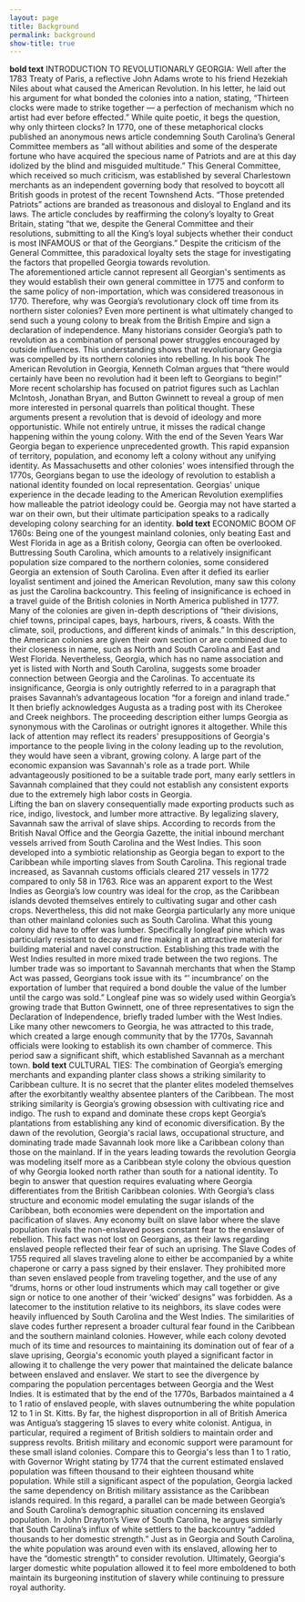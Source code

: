 ```yaml
---
layout: page
title: Background
permalink: background
show-title: true
---
```


**bold text** INTRODUCTION TO REVOLUTIONARLY GEORGIA: 
  Well after the 1783 Treaty of Paris, a reflective John Adams wrote to his friend Hezekiah Niles about what caused the American Revolution. In his letter, he laid out his argument for what bonded the colonies into a nation, stating, “Thirteen clocks were made to strike together — a perfection of mechanism which no artist had ever before effected.”  While quite poetic, it begs the question, why only thirteen clocks? In 1770, one of these metaphorical clocks published an anonymous news article condemning South Carolina’s General Committee members as “all without abilities and some of the desperate fortune who have acquired the specious name of Patriots and are at this day idolized by the blind and misguided multitude.” This General Committee, which received so much criticism, was established by several Charlestown merchants as an independent governing body that resolved to boycott all British goods in protest of the recent Townshend Acts. “Those pretended Patriots” actions are branded as treasonous and disloyal to England and its laws. The article concludes by reaffirming the colony’s loyalty to Great Britain, stating “that we, despite the General Committee and their resolutions, submitting to all the King’s loyal subjects whether their conduct is most INFAMOUS or that of the Georgians.” Despite the criticism of the General Committee, this paradoxical loyalty sets the stage for investigating the factors that propelled Georgia towards revolution.  
  The aforementioned article cannot represent all Georgian's sentiments as they would establish their own general committee in 1775 and conform to the same policy of non-importation, which was considered treasonous in 1770. Therefore, why was Georgia’s revolutionary clock off time from its northern sister colonies? Even more pertinent is what ultimately changed to send such a young colony to break from the British Empire and sign a declaration of independence. Many historians consider Georgia’s path to revolution as a combination of personal power struggles encouraged by outside influences. This understanding shows that revolutionary Georgia was compelled by its northern colonies into rebelling. In his book The American Revolution in Georgia, Kenneth Colman argues that “there would certainly have been no revolution had it been left to Georgians to begin!”  More recent scholarship has focused on patriot figures such as Lachlan McIntosh, Jonathan Bryan, and Button Gwinnett to reveal a group of men more interested in personal quarrels than political thought.  These arguments present a revolution that is devoid of ideology and more opportunistic. While not entirely untrue, it misses the radical change happening within the young colony. With the end of the Seven Years War Georgia began to experience unprecedented growth. This rapid expansion of territory, population, and economy left a colony without any unifying identity. As Massachusetts and other colonies' woes intensified through the 1770s, Georgians began to use the ideology of revolution to establish a national identity founded on local representation. Georgias' unique experience in the decade leading to the American Revolution exemplifies how malleable the patriot ideology could be. Georgia may not have started a war on their own, but their ultimate participation speaks to a radically developing colony searching for an identity. 
**bold text** ECONOMIC BOOM OF 1760s:
  Being one of the youngest mainland colonies, only beating East and West Florida in age as a British colony, Georgia can often be overlooked. Buttressing South Carolina, which amounts to a relatively insignificant population size compared to the northern colonies, some considered Georgia an extension of South Carolina. Even after it defied its earlier loyalist sentiment and joined the American Revolution, many saw this colony as just the Carolina backcountry. This feeling of insignificance is echoed in a travel guide of the British colonies in North America published in 1777. Many of the colonies are given in-depth descriptions of “their divisions, chief towns, principal capes, bays, harbours, rivers, & coasts. With the climate, soil, productions, and different kinds of animals.”  In this description, the American colonies are given their own section or are combined due to their closeness in name, such as North and South Carolina and East and West Florida. Nevertheless, Georgia, which has no name association and yet is listed with North and South Carolina, suggests some broader connection between Georgia and the Carolinas. To accentuate its insignificance, Georgia is only outrightly referred to in a paragraph that praises Savannah’s advantageous location “for a foreign and inland trade.” It then briefly acknowledges Augusta as a trading post with its Cherokee and Creek neighbors. The proceeding description either lumps Georgia as synonymous with the Carolinas or outright ignores it altogether. While this lack of attention may reflect its readers' presuppositions of Georgia's importance to the people living in the colony leading up to the revolution, they would have seen a vibrant, growing colony. A large part of the economic expansion was Savannah's role as a trade port. While advantageously positioned to be a suitable trade port, many early settlers in Savannah complained that they could not establish any consistent exports due to the extremely high labor costs in Georgia.  
  Lifting the ban on slavery consequentially made exporting products such as rice, indigo, livestock, and lumber more attractive. By legalizing slavery, Savannah saw the arrival of slave ships. According to records from the British Naval Office and the Georgia Gazette, the initial inbound merchant vessels arrived from South Carolina and the West Indies.  This soon developed into a symbiotic relationship as Georgia began to export to the Caribbean while importing slaves from South Carolina. This regional trade increased, as Savannah customs officials cleared 217 vessels in 1772 compared to only 58 in 1763.  Rice was an apparent export to the West Indies as Georgia’s low country was ideal for the crop, as the Caribbean islands devoted themselves entirely to cultivating sugar and other cash crops. Nevertheless, this did not make Georgia particularly any more unique than other mainland colonies such as South Carolina. What this young colony did have to offer was lumber. Specifically longleaf pine which was particularly resistant to decay and fire making it an attractive material for building material and navel construction.  Establishing this trade with the West Indies resulted in more mixed trade between the two regions. The lumber trade was so important to Savannah merchants that when the Stamp Act was passed, Georgians took issue with its “’ incumbrance’ on the exportation of lumber that required a bond double the value of the lumber until the cargo was sold.”  Longleaf pine was so widely used within Georgia’s growing trade that Button Gwinnett, one of three representatives to sign the Declaration of Independence, briefly traded lumber with the West Indies. Like many other newcomers to Georgia, he was attracted to this trade, which created a large enough community that by the 1770s, Savannah officials were looking to establish its own chamber of commerce.  This period saw a significant shift, which established Savannah as a merchant town. 
**bold text** CULTURAL TIES: 
 The combination of Georgia’s emerging merchants and expanding planter class shows a striking similarity to Caribbean culture. It is no secret that the planter elites modeled themselves after the exorbitantly wealthy absentee planters of the Caribbean. The most striking similarity is Georgia’s growing obsession with cultivating rice and indigo. The rush to expand and dominate these crops kept Georgia’s plantations from establishing any kind of economic diversification. By the dawn of the revolution, Georgia's racial laws, occupational structure, and dominating trade made Savannah look more like a Caribbean colony than those on the mainland. 
 If in the years leading towards the revolution Georgia was modeling itself more as a Caribbean style colony the obvious question of why Georgia looked north rather than south for a national identity. To begin to answer that question requires evaluating where Georgia differentiates from the British Caribbean colonies. With Georgia’s class structure and economic model emulating the sugar islands of the Caribbean, both economies were dependent on the importation and pacification of slaves. Any economy built on slave labor where the slave population rivals the non-enslaved poses constant fear to the enslaver of rebellion. This fact was not lost on Georgians, as their laws regarding enslaved people reflected their fear of such an uprising. The Slave Codes of 1755 required all slaves traveling alone to either be accompanied by a white chaperone or carry a pass signed by their enslaver. They prohibited more than seven enslaved people from traveling together, and the use of any “drums, horns or other loud instruments which may call together or give sign or notice to one another of their ‘wicked’ designs” was forbidden.  As a latecomer to the institution relative to its neighbors, its slave codes were heavily influenced by South Carolina and the West Indies. 
  The similarities of slave codes further represent a broader cultural fear found in the Caribbean and the southern mainland colonies. However, while each colony devoted much of its time and resources to maintaining its domination out of fear of a slave uprising, Georgia's economic youth played a significant factor in allowing it to challenge the very power that maintained the delicate balance between enslaved and enslaver. We start to see the divergence by comparing the population percentages between Georgia and the West Indies. It is estimated that by the end of the 1770s, Barbados maintained a 4 to 1 ratio of enslaved people, with slaves outnumbering the white population 12 to 1 in St. Kitts. By far, the highest disproportion in all of British America was Antigua’s staggering 15 slaves to every white colonist.  Antigua, in particular, required a regiment of British soldiers to maintain order and suppress revolts. British military and economic support were paramount for these small island colonies. Compare this to Georgia's less than 1 to 1 ratio, with Governor Wright stating by 1774 that the current estimated enslaved population was fifteen thousand to their eighteen thousand white population.  While still a significant aspect of the population, Georgia lacked the same dependency on British military assistance as the Caribbean islands required. In this regard, a parallel can be made between Georgia’s and South Carolina’s demographic situation concerning its enslaved population. In John Drayton’s View of South Carolina, he argues similarly that South Carolina’s influx of white settlers to the backcountry “added thousands to her domestic strength.” Just as in Georgia and South Carolina, the white population was around even with its enslaved, allowing her to have the “domestic strength” to consider revolution.  Ultimately, Georgia's larger domestic white population allowed it to feel more emboldened to both maintain its burgeoning institution of slavery while continuing to pressure royal authority. 

